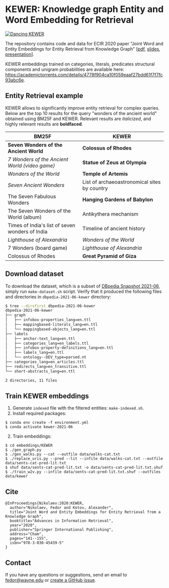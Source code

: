 # KEWER: Knowledge graph Entity and Word Embedding for Retrieval

[![Dancing KEWER](https://i.imgur.com/HnIBZXn.png)](https://youtu.be/AGvGldtbJSU)

The repository contains code and data for ECIR 2020 paper "Joint Word and Entity Embeddings for Entity Retrieval from Knowledge Graph" \[[pdf](https://link.springer.com/content/pdf/10.1007%2F978-3-030-45439-5_10.pdf), [slides](https://www.slideshare.net/FedorNikolaev/joint-word-and-entity-embeddings-for-entity-retrieval-from-knowledge-graph), [presentation](https://youtu.be/TK4F0GjLKRc?t=26769)\].

KEWER embeddings trained on categories, literals, predicates structural components and unigram probabilities are available here: https://academictorrents.com/details/4778f904ca10f059eaaf27bdd61f7f7fc93abc6e.

## Entity Retrieval example

KEWER allows to significantly improve entity retrieval for complex queries. Below are the top 10 results for the query "wonders of the ancient world" obtained using BM25F and KEWER. Relevant results are *italicized*, and highly relevant results are **boldfaced**.

| BM25F                                           | KEWER                                        |
|-------------------------------------------------|----------------------------------------------|
| **Seven Wonders of the Ancient World**          | **Colossus of Rhodes**                       |
| *7 Wonders of the Ancient World (video game)*   | **Statue of Zeus at Olympia**                |
| *Wonders of the World*                          | **Temple of Artemis**                        |
| *Seven Ancient Wonders*                         | List of archaeoastronomical sites by country |
| The Seven Fabulous Wonders                      | **Hanging Gardens of Babylon**               |
| The Seven Wonders of the World (album)          | Antikythera mechanism                        |
| Times of India's list of seven wonders of India | Timeline of ancient history                  |
| *Lighthouse of Alexandria*                      | *Wonders of the World*                       |
| 7 Wonders (board game)                          | *Lighthouse of Alexandria*                   |
| Colossus of Rhodes                              | **Great Pyramid of Giza**                    |

## Download dataset

To download the dataset, which is a subset of [DBpedia Snapshot 2021-06](https://www.dbpedia.org/blog/snapshot-2021-06-release/), simply run `make-dataset.sh` script.
Verify that it produced the following files and directories in `dbpedia-2021-06-kewer` directory:

```bash
$ tree --dirsfirst dbpedia-2021-06-kewer
dbpedia-2021-06-kewer
├── graph
│   ├── infobox-properties_lang=en.ttl
│   ├── mappingbased-literals_lang=en.ttl
│   └── mappingbased-objects_lang=en.ttl
├── labels
│   ├── anchor-text_lang=en.ttl
│   ├── categories_lang=en_labels.ttl
│   ├── infobox-property-definitions_lang=en.ttl
│   ├── labels_lang=en.ttl
│   └── ontology--DEV_type=parsed.nt
├── categories_lang=en_articles.ttl
├── redirects_lang=en_transitive.ttl
└── short-abstracts_lang=en.ttl

2 directories, 11 files
```

## Train KEWER embeddings

1. Generate `indexed` file with the filtered entities: `make-indexed.sh`.
2. Install required packages:
```shell script
$ conda env create -f environment.yml
$ conda activate kewer-2021-06
```
2. Train embeddings:
```shell script
$ cd embeddings/KEWER
$ ./gen_graph.py
$ ./gen_walks.py --cat --outfile data/walks-cat.txt
$ ./replace_uris.py --pred --lit --infile data/walks-cat.txt --outfile data/sents-cat-pred-lit.txt
$ shuf data/sents-cat-pred-lit.txt -o data/sents-cat-pred-lit.txt.shuf
$ ./train_w2v.py --infile data/sents-cat-pred-lit.txt.shuf --outfiles data/kewer
```

## Cite

```
@InProceedings{Nikolaev:2020:KEWER,
  author="Nikolaev, Fedor and Kotov, Alexander",
  title="Joint Word and Entity Embeddings for Entity Retrieval from a Knowledge Graph",
  booktitle="Advances in Information Retrieval",
  year="2020",
  publisher="Springer International Publishing",
  address="Cham",
  pages="141--155",
  isbn="978-3-030-45439-5"
}
```

## Contact

If you have any questions or suggestions, send an email to fedor@wayne.edu or [create a GitHub issue](https://github.com/teanalab/kewer/issues/new).
